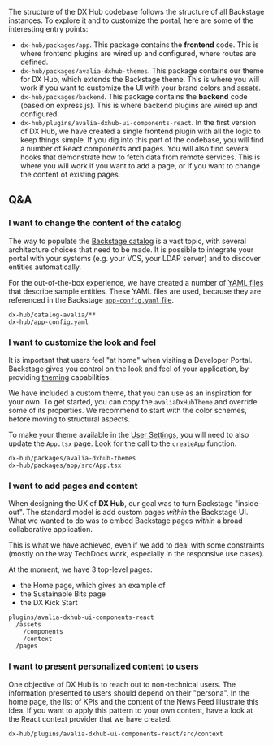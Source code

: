 The structure of the DX Hub codebase follows the structure of all Backstage instances. To explore it and to customize the portal, here are some of the interesting entry points:

- `dx-hub/packages/app`. This package contains the **frontend** code. This is where frontend plugins are wired up and configured, where routes are defined.
- `dx-hub/packages/avalia-dxhub-themes`. This package contains our theme for DX Hub, which extends the Backstage theme. This is where you will work if you want to customize the UI with your brand colors and assets.
- `dx-hub/packages/backend`. This package contains the **backend** code (based on express.js). This is where backend plugins are wired up and configured.
- `dx-hub/plugins/avalia-dxhub-ui-components-react`. In the first version of DX Hub, we have created a single frontend plugin with all the logic to keep things simple. If you dig into this part of the codebase, you will find a number of React components and pages. You will also find several hooks that demonstrate how to fetch data from remote services. This is where you will work if you want to add a page, or if you want to change the content of existing pages.

## Q&A

### I want to change the content of the catalog

The way to populate the [Backstage catalog](https://backstage.io/docs/features/software-catalog/) is a vast topic, with several architecture choices that need to be made. It is possible to integrate your portal with your systems (e.g. your VCS, your LDAP server) and to discover entities automatically.

For the out-of-the-box experience, we have created a number of [YAML files](https://backstage.io/docs/features/software-catalog/descriptor-format) that describe sample entities. These YAML files are used, because they are referenced in the Backstage [`app-config.yaml` file](https://backstage.io/docs/conf/writing).

```
dx-hub/catalog-avalia/**
dx-hub/app-config.yaml
```

### I want to customize the look and feel

It is important that users feel "at home" when visiting a Developer Portal. Backstage gives you control on the look and feel of your application, by providing [theming](https://backstage.io/docs/getting-started/app-custom-theme) capabilities.

We have included a custom theme, that you can use as an inspiration for your own. To get started, you can copy the `avaliaDxHubTheme` and override some of its properties. We recommend to start with the color schemes, before moving to structural aspects.

To make your theme available in the [User Settings](http://localhost:1400/settings), you will need to also update the `App.tsx` page. Look for the call to the `createApp` function.

```
dx-hub/packages/avalia-dxhub-themes
dx-hub/packages/app/src/App.tsx
```

### I want to add pages and content

When designing the UX of **DX Hub**, our goal was to turn Backstage "inside-out". The standard model is add custom pages _within_ the Backstage UI. What we wanted to do was to embed Backstage pages _within_ a broad collaborative application.

This is what we have achieved, even if we add to deal with some constraints (mostly on the way TechDocs work, especially in the responsive use cases).

At the moment, we have 3 top-level pages:

- the Home page, which gives an example of
- the Sustainable Bits page
- the DX Kick Start

```
plugins/avalia-dxhub-ui-components-react
  /assets
	/components
	/context
  /pages
```

### I want to present personalized content to users

One objective of DX Hub is to reach out to non-technical users. The information presented to users should depend on their "persona". In the home page, the list of KPIs and the content of the News Feed illustrate this idea. If you want to apply this pattern to your own content, have a look at the React context provider that we have created.

```
dx-hub/plugins/avalia-dxhub-ui-components-react/src/context
```
